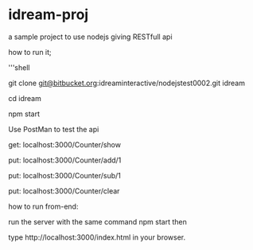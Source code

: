 # idream-proj
a sample project to use nodejs giving RESTfull api

how to run it;

'''shell

git clone git@bitbucket.org:idreaminteractive/nodejstest0002.git idream

cd idream

npm start


Use PostMan to test the api

get: localhost:3000/Counter/show

put: localhost:3000/Counter/add/1

put: localhost:3000/Counter/sub/1

put: localhost:3000/Counter/clear

how to run from-end:

run the server with the same  command  npm start then

type  http://localhost:3000/index.html in your browser.
